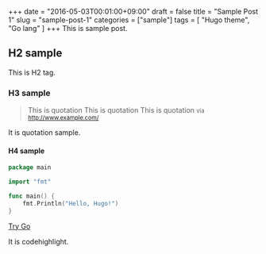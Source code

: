 +++
date = "2016-05-03T00:01:00+09:00"
draft = false
title = "Sample Post 1"
slug = "sample-post-1"
categories = ["sample"]
tags = [
  "Hugo theme",
  "Go lang"
  ]
+++
This is sample post.

## H2 sample
This is H2 tag.

### H3 sample

> This is quotation
> This is quotation
> This is quotation
<small>via http://www.example.com/</small>

It is quotation sample.


#### H4 sample

```go
package main

import "fmt"

func main() {
	fmt.Println("Hello, Hugo!")
}
```
[Try Go](https://golang.org/)

It is codehighlight.

